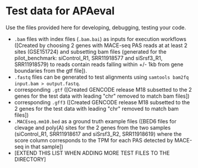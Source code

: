 # Test data for APAeval
Use the files provided here for developing, debugging, testing your code.

* `.bam` files with index files (`.bam.bai`) as inputs for execution workflows ([Created by choosing 2 genes with MACE-seq PAS reads at at least 2 sites (GSE151724) and subsetting bam files (generated for the pilot_benchmark: siControl_R1, SRR11918577 and siSrsf3_R1, SRR11918579) to reads contain reads falling within +/- 1kb from gene boundaries from the gtf file]).
* `.fastq` files can be generated to test alignments using `samtools bam2fq input.bam > output.fastq`. 
* corresponding `.gtf` ([Created GENCODE release M18 subsetted to the 2 genes for the test data with leading "chr" removed to match bam files])
* corresponding `.gff3` ([Created GENCODE release M18 subsetted to the 2 genes for the test data with leading "chr" removed to match bam files])
* `.MACEseq.mm10.bed` as a ground truth example files ([BED6 files for clevage and poly(A) sites for the 2 genes from the two samples (siControl_R1, SRR11918617 and siSrsf3_R2, SRR11918619) where the score column corresponds to the TPM for each PAS detected by MACE-seq in that sample])
* [EXTEND THIS LIST WHEN ADDING MORE TEST FILES TO THE DIRECTORY]
